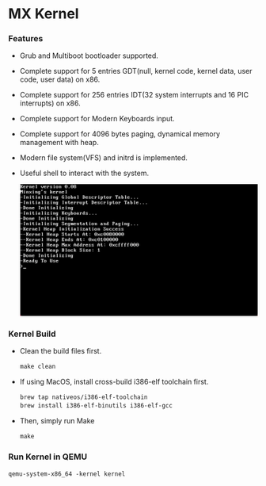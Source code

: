 # MX Kernel

### Features

- Grub and Multiboot bootloader supported.

- Complete support for 5 entries GDT(null, kernel code, kernel data, user code, user data) on x86.

- Complete support for 256 entries IDT(32 system interrupts and 16 PIC interrupts) on x86.

- Complete support for Modern Keyboards input.

- Complete support for 4096 bytes paging, dynamical memory management with heap.

- Modern file system(VFS) and initrd is implemented.

- Useful shell to interact with the system.




  ![](https://github.com/chenmx00/MX_Kernel/blob/master/img/version%200.08.png)

### Kernel Build

- Clean the build files first.

  ```makefile
  make clean
  ```

- If using MacOS, install cross-build i386-elf toolchain first.

  ```bash
  brew tap nativeos/i386-elf-toolchain 
  brew install i386-elf-binutils i386-elf-gcc
  ```

- Then, simply run Make

  ```makefile
  make
  ```

### Run Kernel in QEMU

```shell
qemu-system-x86_64 -kernel kernel
```

